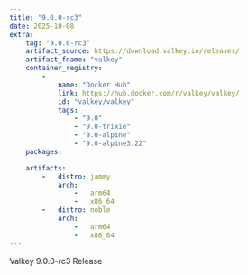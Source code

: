 ```yaml
---
title: "9.0.0-rc3"
date: 2025-10-08
extra:
    tag: "9.0.0-rc3"
    artifact_source: https://download.valkey.io/releases/
    artifact_fname: "valkey"
    container_registry:
        -
            name: "Docker Hub"
            link: https://hub.docker.com/r/valkey/valkey/
            id: "valkey/valkey"
            tags:
                - "9.0"
                - "9.0-trixie"
                - "9.0-alpine"
                - "9.0-alpine3.22"
    packages:

    artifacts:
        -   distro: jammy
            arch:
                -   arm64
                -   x86_64
        -   distro: noble
            arch:
                -   arm64
                -   x86_64
---
```


Valkey 9.0.0-rc3 Release
